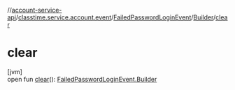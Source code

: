 //[account-service-api](../../../../index.md)/[classtime.service.account.event](../../index.md)/[FailedPasswordLoginEvent](../index.md)/[Builder](index.md)/[clear](clear.md)

# clear

[jvm]\
open fun [clear](clear.md)(): [FailedPasswordLoginEvent.Builder](index.md)
